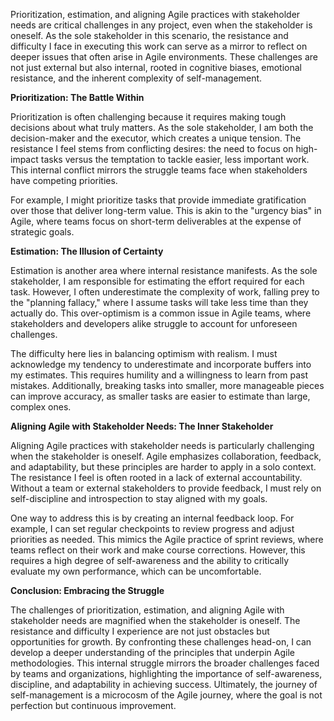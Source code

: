 Prioritization, estimation, and aligning Agile practices with stakeholder needs are critical challenges in any project, even when the stakeholder is oneself. As the sole stakeholder in this scenario, the resistance and difficulty I face in executing this work can serve as a mirror to reflect on deeper issues that often arise in Agile environments. These challenges are not just external but also internal, rooted in cognitive biases, emotional resistance, and the inherent complexity of self-management.

**Prioritization: The Battle Within**

Prioritization is often challenging because it requires making tough decisions about what truly matters. As the sole stakeholder, I am both the decision-maker and the executor, which creates a unique tension. The resistance I feel stems from conflicting desires: the need to focus on high-impact tasks versus the temptation to tackle easier, less important work. This internal conflict mirrors the struggle teams face when stakeholders have competing priorities.

For example, I might prioritize tasks that provide immediate gratification over those that deliver long-term value. This is akin to the "urgency bias" in Agile, where teams focus on short-term deliverables at the expense of strategic goals.

**Estimation: The Illusion of Certainty**

Estimation is another area where internal resistance manifests. As the sole stakeholder, I am responsible for estimating the effort required for each task. However, I often underestimate the complexity of work, falling prey to the "planning fallacy," where I assume tasks will take less time than they actually do. This over-optimism is a common issue in Agile teams, where stakeholders and developers alike struggle to account for unforeseen challenges.

The difficulty here lies in balancing optimism with realism. I must acknowledge my tendency to underestimate and incorporate buffers into my estimates. This requires humility and a willingness to learn from past mistakes. Additionally, breaking tasks into smaller, more manageable pieces can improve accuracy, as smaller tasks are easier to estimate than large, complex ones.

**Aligning Agile with Stakeholder Needs: The Inner Stakeholder**

Aligning Agile practices with stakeholder needs is particularly challenging when the stakeholder is oneself. Agile emphasizes collaboration, feedback, and adaptability, but these principles are harder to apply in a solo context. The resistance I feel is often rooted in a lack of external accountability. Without a team or external stakeholders to provide feedback, I must rely on self-discipline and introspection to stay aligned with my goals.

One way to address this is by creating an internal feedback loop. For example, I can set regular checkpoints to review progress and adjust priorities as needed. This mimics the Agile practice of sprint reviews, where teams reflect on their work and make course corrections. However, this requires a high degree of self-awareness and the ability to critically evaluate my own performance, which can be uncomfortable.

**Conclusion: Embracing the Struggle**

The challenges of prioritization, estimation, and aligning Agile with stakeholder needs are magnified when the stakeholder is oneself. The resistance and difficulty I experience are not just obstacles but opportunities for growth. By confronting these challenges head-on, I can develop a deeper understanding of the principles that underpin Agile methodologies. This internal struggle mirrors the broader challenges faced by teams and organizations, highlighting the importance of self-awareness, discipline, and adaptability in achieving success. Ultimately, the journey of self-management is a microcosm of the Agile journey, where the goal is not perfection but continuous improvement.
